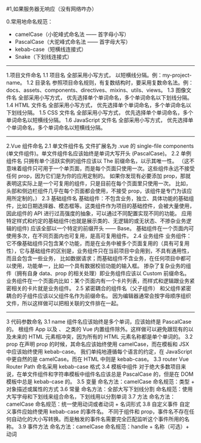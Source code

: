 #1,如果服务器无响应（没有网络咋办）





0.常用地命名规范：
* camelCase（小驼峰式命名法 —— 首字母小写） 
* PascalCase（大驼峰式命名法 —— 首字母大写） 
* kebab-case（短横线连接式） 
* Snake（下划线连接式）
--------------------------------------------------------------
1.项目文件命名
1.1 项目名
全部采用小写方式， 以短横线分隔。例：my-project-name。
1.2 目录名
参照项目命名规则，有复数结构时，要采用复数命名法。例：docs、assets、components、directives、mixins、utils、views。
1.3 图像文件名
全部采用小写方式， 优先选择单个单词命名，多个单词命名以下划线分隔。
1.4 HTML 文件名
全部采用小写方式， 优先选择单个单词命名，多个单词命名以下划线分隔。
1.5 CSS 文件名
全部采用小写方式， 优先选择单个单词命名，多个单词命名以短横线分隔。
1.6 JavaScript 文件名
全部采用小写方式， 优先选择单个单词命名，多个单词命名以短横线分隔。

--------------------------------------------------------------
2.Vue 组件命名
2.1 单文件组件名
文件扩展名为 .vue 的 single-file components (单文件组件)。单文件组件名应该始终是单词大写开头 (PascalCase)。
2.2 单例组件名
只拥有单个活跃实例的组件应该以 The 前缀命名，以示其唯一性。
（这不意味着组件只可用于一个单页面，而是每个页面只使用一次。这些组件永远不接受任何 prop，因为它们是为你的应用定制的。
如果你发现有必要添加 prop，那就表明这实际上是一个可复用的组件，只是目前在每个页面里只使用一次。
比如，头部和侧边栏组件几乎在每个页面都会使用，不接受 prop，该组件是专门为该应用所定制的。）
2.3 基础组件名
基础组件：不包含业务，独立、具体功能的基础组件，比如日期选择器、模态框等。这类组件作为项目的基础控件，会被大量使用，因此组件的 API 进行过高强度的抽象，可以通过不同配置实现不同的功能。
应用特定样式和约定的基础组件(也就是展示类的、无逻辑的或无状态、不掺杂业务逻辑的组件) 应该全部以一个特定的前缀开头 —— Base。
基础组件在一个页面内可使用多次，在不同页面内也可复用，是高可复用组件。
2.4 业务组件
业务组件：它不像基础组件只包含某个功能，而是在业务中被多个页面复用的（具有可复用性），它与基础组件的区别是，业务组件只在当前项目中会用到，不具有通用性，而且会包含一些业务，
比如数据请求；而基础组件不含业务，在任何项目中都可以使用，功能单一，比如一个具有数据校验功能的输入框。
掺杂了复杂业务的组件（拥有自身 data、prop 的相关处理）即业务组件应该以 Custom 前缀命名。业务组件在一个页面内比如：某个页面内有一个卡片列表，而样式和逻辑跟业务紧密相关的卡片就是业务组件。
2.5 紧密耦合的组件名（父子组件）
和父组件紧密耦合的子组件应该以父组件名作为前缀命名。  因为编辑器通常会按字母顺序组织文件，所以这样做可以把相关联的文件排在一起。

--------------------------------------------------------------
3 代码参数命名
3.1 name
组件名应该始终是多个单词，应该始终是 PascalCase 的。 
根组件 App 以及 <transition>、<component> 之类的 Vue 内置组件除外。这样做可以避免跟现有的以及未来的 HTML 元素相冲突，因为所有的 HTML 元素名称都是单个单词的。
3.2 prop
在声明 prop 的时候，其命名应该始终使用 camelCase，而在模板和 JSX 中应该始终使用 kebab-case。
我们单纯地遵循每个语言的约定，在 JavaScript 中更自然的是 camelCase。而在 HTML 中则是 kebab-case。
3.3 router
Vue Router Path 命名采用 kebab-case 格式
3.4 模板中组件
对于绝大多数项目来说，在单文件组件和字符串模板中组件名应该总是 PascalCase 的，但是在 DOM 模板中总是 kebab-case 的。
3.5 变量
命名方法：camelCase
命名规范：类型 + 对象描述或属性的方式
3.6 常量
命名方法：全部大写下划线分割
命名规范：使用大写字母和下划线来组合命名，下划线用以分割单词
3.7 方法
命名方法：camelCase
命名规范：统一使用动词或者动词 + 名词形式
3.8 自定义事件
自定义事件应始终使用 kebab-case 的事件名。
不同于组件和 prop，事件名不存在任何自动化的大小写转换。而是触发的事件名需要完全匹配监听这个事件所用的名称。
3.9 事件方法
命名方法：camelCase
命名规范：handle + 名称（可选）+ 动词

